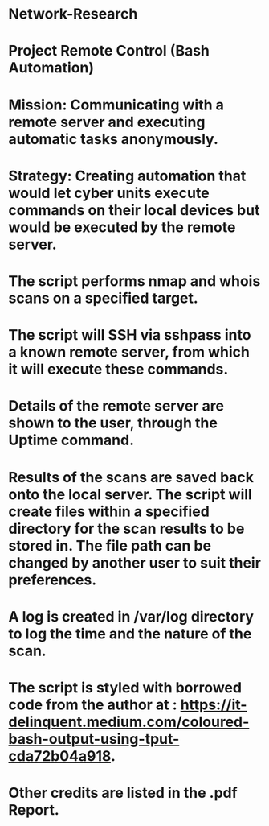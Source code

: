 # Network-Research
# Project Remote Control (Bash Automation)

# Mission: Communicating with a remote server and executing automatic tasks anonymously.
# Strategy: Creating automation that would let cyber units execute commands on their local devices but would be executed by the remote server.

# The script performs nmap and whois scans on a specified target. 
# The script will SSH via sshpass into a known remote server, from which it will execute these commands.
# Details of the remote server are shown to the user, through the Uptime command. 
# Results of the scans are saved back onto the local server. The script will create files within a specified directory for the scan results to be stored in. The file path can be changed by another user to suit their preferences.

# A log is created in /var/log directory to log the time and the nature of the scan. 

# The script is styled with borrowed code from the author at : https://it-delinquent.medium.com/coloured-bash-output-using-tput-cda72b04a918. 

# Other credits are listed in the .pdf Report. 
